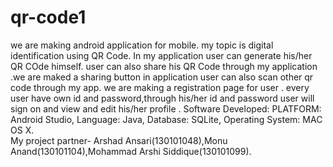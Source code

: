 # qr-code1 
we are making android application for mobile. my topic is digital identification using QR Code. In my application user can generate his/her QR COde himself. user can also share his QR Code through my application .we are maked a sharing button in application user can also scan other qr code through my app. we are making a registration page for user . every user have own id and password,through his/her id and password user will sign on and view and edit his/her profile . 
Software Developed: PLATFORM: Android Studio, Language: Java, Database: SQLite, Operating System: MAC OS X.  
My project partner- Arshad Ansari(130101048),Monu Anand(130101104),Mohammad Arshi Siddique(130101099).
